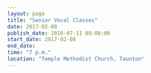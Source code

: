 ```yaml
---
layout: page
title: "Senior Vocal Classes"
date: 2017-02-08
publish_date: 2016-07-11 09:00:00
start_date: 2017-02-08
end_date:
time: "7 p.m."
location: "Temple Methodist Church, Taunton"
---
```


